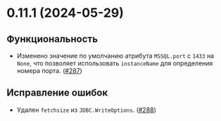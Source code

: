 # 0.11.1 (2024-05-29)

## Функциональность

- Изменено значение по умолчанию атрибута `MSSQL.port` с `1433` на `None`, что позволяет использовать `instanceName` для определения номера порта. ([#287](https://github.com/MobileTeleSystems/onetl/pull/287))

## Исправление ошибок

- Удален `fetchsize` из `JDBC.WriteOptions`. ([#288](https://github.com/MobileTeleSystems/onetl/pull/288))

